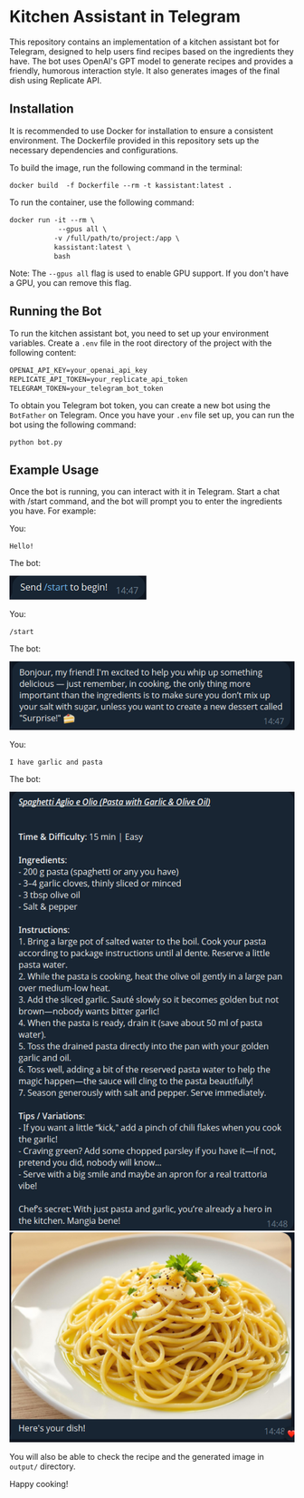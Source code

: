 # Kitchen Assistant in Telegram

This repository contains an implementation of a kitchen assistant bot for Telegram, designed to help users find recipes based on the ingredients they have. The bot uses OpenAI's GPT model to generate recipes and provides a friendly, humorous interaction style. It also generates images of the final dish using Replicate API.

## Installation

It is recommended to use Docker for installation to ensure a consistent environment. The Dockerfile provided in this repository sets up the necessary dependencies and configurations.

To build the image, run the following command in the terminal:

```
docker build  -f Dockerfile --rm -t kassistant:latest .
```

To run the container, use the following command:

```
docker run -it --rm \
            --gpus all \
           -v /full/path/to/project:/app \
           kassistant:latest \
           bash
```
Note: The `--gpus all` flag is used to enable GPU support. If you don't have a GPU, you can remove this flag.

## Running the Bot

To run the kitchen assistant bot, you need to set up your environment variables. Create a `.env` file in the root directory of the project with the following content:

```env
OPENAI_API_KEY=your_openai_api_key
REPLICATE_API_TOKEN=your_replicate_api_token
TELEGRAM_TOKEN=your_telegram_bot_token
```

To obtain you Telegram bot token, you can create a new bot using the `BotFather` on Telegram. Once you have your `.env` file set up, you can run the bot using the following command:

```
python bot.py
```

## Example Usage

Once the bot is running, you can interact with it in Telegram. Start a chat with /start command, and the bot will prompt you to enter the ingredients you have. For example:

You:
```
Hello!
```
The bot:

![Send /start to begin](./examples/start.png)

You:
```
/start
```
The bot:

![Welcome message](./examples/welcome.png)

You:
```
I have garlic and pasta
```
The bot:

![Recipe text](./examples/recipe.png)
![Generated image of the final dish](./examples/dish.png)

You will also be able to check the recipe and the generated image in `output/` directory.

Happy cooking!
